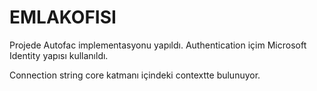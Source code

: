 # EMLAKOFISI

Projede Autofac implementasyonu yapıldı.
Authentication içim Microsoft Identity yapısı kullanıldı.

Connection string core katmanı içindeki contextte bulunuyor.

